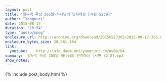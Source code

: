 ```yaml
---
layout: post
title: "양누리 묵상 365일-하나님의 인자하심 [시편 52:8]"
author: "Yangnuri"
date: 2015-08-17
duration: "19:54"
type: "audio/mpeg"
enclosure_url: http://archive.org/download/20150817365/2015-08-17-365.mp3
enclosure_bytes_size: 28,661,184      
link:
  youtube:    http://cafe.daum.net/yangnuri-ch/Ww8v/64
summary:  양누리 묵상 365일-하나님의 인자하심 [시편 52:8].mp3
show_notes:
---
```

{% include post_body.html %}
